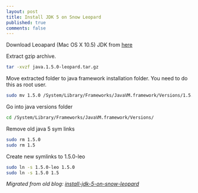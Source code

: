 ```yaml
---
layout: post
title: Install JDK 5 on Snow Leopard
published: true
comments: false
---
```


Download Leoapard (Mac OS X 10.5) JDK from [here](http://tedwise.com/files/java.1.5.0-leopard.tar.gz)

Extract gzip archive.

```sh
tar -xvzf java.1.5.0-leopard.tar.gz
```

Move extracted folder to java framework installation folder. You need to do this as root user.

```sh
sudo mv 1.5.0 /System/Library/Frameworks/JavaVM.framework/Versions/1.5.0-leo
```

Go into java versions folder

```sh
cd /System/Library/Frameworks/JavaVM.framework/Versions/
```

Remove old java 5 sym links

```sh
sudo rm 1.5.0
sudo rm 1.5
```

Create new symlinks to 1.5.0-leo

```sh
sudo ln -s 1.5.0-leo 1.5.0
sudo ln -s 1.5.0 1.5
```

*Migrated from old blog: [install-jdk-5-on-snow-leopard](http://mmdogan.blogspot.com/2010/09/install-jdk-5-on-snow-leopard.html)*
